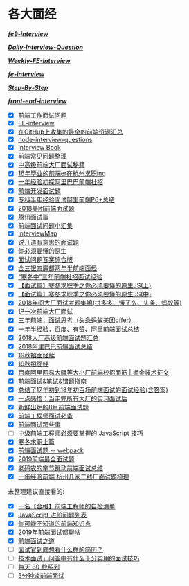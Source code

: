  #  各大面经 #
 
***[fe9-interview](https://github.com/frontend9/fe9-interview)***

***[Daily-Interview-Question](https://github.com/Advanced-Frontend/Daily-Interview-Question)***

***[Weekly-FE-Interview](https://github.com/airuikun/Weekly-FE-Interview)***

***[fe-interview](https://github.com/haizlin/fe-interview)***

***[Step-By-Step](https://github.com/YvetteLau/Step-By-Step)***

***[front-end-interview](https://github.com/xiaomuzhu/front-end-interview)***


- [x] [前端工作面试问题](https://h5bp.org/Front-end-Developer-Interview-Questions/translations/chinese/)
- [x] [FE-interview](https://github.com/qiu-deqing/FE-interview)
- [x] [在GitHub上收集的最全的前端资源汇总](https://github.com/helloqingfeng/Awsome-Front-End-learning-resource)
- [x] [node-interview-questions](https://github.com/jimuyouyou/node-interview-questions)
- [x] [Interview Book](https://github.com/Mountain-Buzhou/Interview-Book)
- [x] [前端常见问题整理](https://juejin.im/post/5ac43e7c6fb9a028d1414f84)
- [x] [中高级前端大厂面试秘籍](https://juejin.im/post/5c64d15d6fb9a049d37f9c20)
- [x] [16年毕业的前端er在杭州求职ing](https://juejin.im/post/5a64541bf265da3e2d338862)
- [x] [一年经验初探阿里巴巴前端社招](https://github.com/jawil/blog/issues/22)
- [x] [前端开发面试题](https://github.com/markyun/My-blog/tree/master/Front-end-Developer-Questions)
- [x] [专科半年经验面试阿里前端P6+总结](https://juejin.im/post/5a92c23b5188257a6b06110b)
- [x] [2018美团前端面试题](https://juejin.im/post/5a96c6326fb9a063626408c8)
- [x] [腾讯面试篇](https://juejin.im/post/5c1eec7bf265da61477034ae)
- [x] [前端面试问题小汇集](https://juejin.im/post/5abf8a25f265da23994ea8fa?utm_medium=fe&utm_source=weixinqun)
- [x] [InterviewMap](https://yuchengkai.cn/docs/frontend/#%E5%86%85%E7%BD%AE%E7%B1%BB%E5%9E%8B)
- [x] [说几道有意思的面试题](https://juejin.im/post/5c7a346f518825620677ebe8)
- [x] [你必须要懂的原生](https://juejin.im/post/5cab0c45f265da2513734390)
- [x] [面试问题答案综合版](https://github.com/poetries/FE-Interview-Questions/issues/2)
- [x] [金三银四魔都两年半前端面经](https://juejin.im/post/5cb87f9df265da03555c78ec)
- [x] [“寒冬中”三年前端社招面试经验](https://juejin.im/post/5cb99067f265da038860b239?from=groupmessage&isappinstalled=0)
- [x] [【面试篇】寒冬求职季之你必须要懂的原生JS(上)](https://juejin.im/post/5cab0c45f265da2513734390)
- [x] [【面试篇】寒冬求职季之你必须要懂的原生JS(中)](https://juejin.im/post/5cbd1e33e51d45789161d053)
- [x] [2018年间大厂面试考题集锦(拼多多、饿了么、头条、蚂蚁等)](https://juejin.im/post/5c6297626fb9a04a0e2dada7)
- [x] [记一次前端大厂面试](https://www.zhihu.com/question/41466747/answer/603319365)
- [x] [三年前端，面试思考（头条蚂蚁美团offer）](https://mp.weixin.qq.com/s?__biz=MzI5MjUxNjA4Mw==&mid=2247484348&idx=1&sn=18f6467ddcb4376be022f72e903f7ebc&chksm=ec017a20db76f33677f5677d53d2a52a5b168fdd758abb967c9be5d5f173ff55276e27b55e1d&scene=0&xtrack=1&ascene=56&devicetype=iOS12.0.1&version=16070322&nettype=WIFI&abtest_cookie=BQABAAoACwANABMAFAAFACOXHgBZmR4AhZkeAIqZHgCMmR4AAAA%3D&lang=zh_CN&fontScale=100&pass_ticket=mvN3L77m1anuvk9fxaZLFPLf2Tmj4Av4WWay1z2eWoAgWd0hb4uj7gNE8vxNGxAn&wx_header=1)
- [x] [一年半经验，百度、有赞、阿里前端面试总结](https://juejin.im/post/5befeb5051882511a8527dbe)
- [x] [2018大厂高级前端面试题汇总](https://mp.weixin.qq.com/s/T9vM95jj1GX3kaCOMCUGIw)
- [x] [2018阿里巴巴前端面试总结](https://blog.ihoey.com/posts/Interview/2018-02-28-alibaba-interview.html)
- [x] [19秋招面经续](https://juejin.im/post/5b7432076fb9a009820daa37)
- [x] [19秋招面经](https://juejin.im/post/5b5193e6e51d4519133fa700)
- [x] [百度阿里网易大疆等大小厂前端校招面筋 | 掘金技术征文](https://juejin.im/post/5bb470295188255c5e66f88f)
- [x] [前端面试&笔试&错题指南](https://github.com/forrany/Web-Project)
- [x] [总结了17年初到18年初百场前端面试的面试经验(含答案)](https://segmentfault.com/a/1190000015591521)
- [x] [一点感悟：当走完所有大厂的实习面试后](https://juejin.im/post/5b68f384f265da0fa00a3df0)
- [x] [新鲜出炉的8月前端面试题](https://segmentfault.com/a/1190000015916686)
- [x] [前端工程师面试必备](https://juejin.im/post/5cd0bdfc6fb9a031f10ca08c)
- [x] [前端面试那些事](https://juejin.im/post/5a59db5a518825732d7f8ce5)
- [ ] [中级前端工程师必须要掌握的 JavaScript 技巧](https://github.com/yeyan1996/JavaScript)
- [x] [寒冬求职上篇](https://juejin.im/post/5cdb7bc26fb9a0321557044d)
- [x] [前端面试题 -- webpack](https://github.com/Roamen/web-document/issues/7#w15)
- [x] [2019前端最全面试题](https://zhuanlan.zhihu.com/p/63962882?utm_source=wechat_session&utm_medium=social&utm_oi=663734070933196800)
- [x] [老码农的字节跳动前端面试总结](https://zhuanlan.zhihu.com/p/68974750)
- [x] [一年经验前端 杭州几家二线厂面试题梳理](https://juejin.im/post/5d3a538bf265da1b9163d947#heading-27)

未整理建议直接看的:
- [x] [一名【合格】前端工程师的自检清单](https://zhuanlan.zhihu.com/p/64098516)
- [x] [JavaScript 进阶问题列表](https://juejin.im/post/5d0644976fb9a07ed064b0ca)
- [x] [你可能不知道的前端知识点](https://github.com/justjavac/the-front-end-knowledge-you-may-not-know)
- [x] [2019年前端面试都聊啥](https://mp.weixin.qq.com/s/e-IC588SZPJK2QRBm3KuHA)
- [x] [前端面试之道](https://wangtunan.github.io/blog/interview/#javascript%E5%9F%BA%E7%A1%80%E7%9F%A5%E8%AF%86%E9%9D%A2%E8%AF%95%E9%A2%98)
- [ ] [面试官到底想看什么样的简历？](https://mp.weixin.qq.com/s/UGLq5mW0vdexfnNOpoErmQ)
- [ ] [技术面试」问答中有什么十分实用的面试技巧](https://juejin.im/post/5d30c0cd6fb9a07efd474427)
- [ ] [每天 30 秒系列](https://github.com/b3log/30-seconds-zh_CN)
- [ ] [5分钟谈前端面试](https://mp.weixin.qq.com/s/TpoKxF4gMi4pSML--W0X2g)
